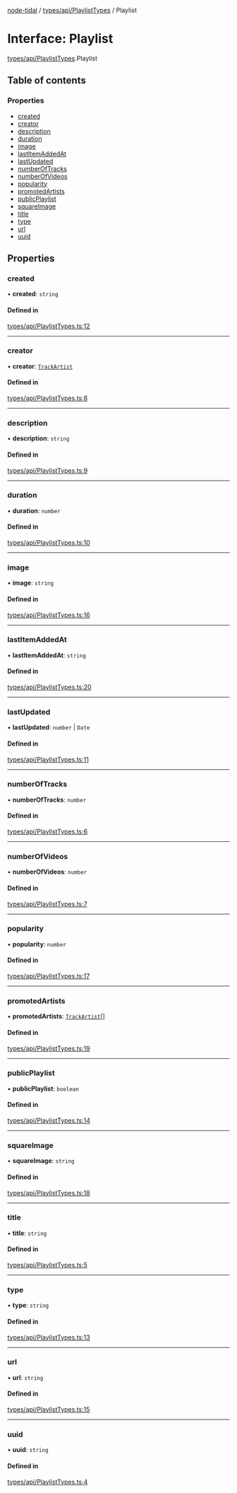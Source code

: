 [node-tidal](../README.md) / [types/api/PlaylistTypes](../modules/types_api_PlaylistTypes.md) / Playlist

# Interface: Playlist

[types/api/PlaylistTypes](../modules/types_api_PlaylistTypes.md).Playlist

## Table of contents

### Properties

- [created](types_api_PlaylistTypes.Playlist.md#created)
- [creator](types_api_PlaylistTypes.Playlist.md#creator)
- [description](types_api_PlaylistTypes.Playlist.md#description)
- [duration](types_api_PlaylistTypes.Playlist.md#duration)
- [image](types_api_PlaylistTypes.Playlist.md#image)
- [lastItemAddedAt](types_api_PlaylistTypes.Playlist.md#lastitemaddedat)
- [lastUpdated](types_api_PlaylistTypes.Playlist.md#lastupdated)
- [numberOfTracks](types_api_PlaylistTypes.Playlist.md#numberoftracks)
- [numberOfVideos](types_api_PlaylistTypes.Playlist.md#numberofvideos)
- [popularity](types_api_PlaylistTypes.Playlist.md#popularity)
- [promotedArtists](types_api_PlaylistTypes.Playlist.md#promotedartists)
- [publicPlaylist](types_api_PlaylistTypes.Playlist.md#publicplaylist)
- [squareImage](types_api_PlaylistTypes.Playlist.md#squareimage)
- [title](types_api_PlaylistTypes.Playlist.md#title)
- [type](types_api_PlaylistTypes.Playlist.md#type)
- [url](types_api_PlaylistTypes.Playlist.md#url)
- [uuid](types_api_PlaylistTypes.Playlist.md#uuid)

## Properties

### created

• **created**: `string`

#### Defined in

[types/api/PlaylistTypes.ts:12](https://github.com/Mawco/node-tidal/blob/7587986/src/types/api/PlaylistTypes.ts#L12)

___

### creator

• **creator**: [`TrackArtist`](types_api_TrackTypes.TrackArtist.md)

#### Defined in

[types/api/PlaylistTypes.ts:8](https://github.com/Mawco/node-tidal/blob/7587986/src/types/api/PlaylistTypes.ts#L8)

___

### description

• **description**: `string`

#### Defined in

[types/api/PlaylistTypes.ts:9](https://github.com/Mawco/node-tidal/blob/7587986/src/types/api/PlaylistTypes.ts#L9)

___

### duration

• **duration**: `number`

#### Defined in

[types/api/PlaylistTypes.ts:10](https://github.com/Mawco/node-tidal/blob/7587986/src/types/api/PlaylistTypes.ts#L10)

___

### image

• **image**: `string`

#### Defined in

[types/api/PlaylistTypes.ts:16](https://github.com/Mawco/node-tidal/blob/7587986/src/types/api/PlaylistTypes.ts#L16)

___

### lastItemAddedAt

• **lastItemAddedAt**: `string`

#### Defined in

[types/api/PlaylistTypes.ts:20](https://github.com/Mawco/node-tidal/blob/7587986/src/types/api/PlaylistTypes.ts#L20)

___

### lastUpdated

• **lastUpdated**: `number` \| `Date`

#### Defined in

[types/api/PlaylistTypes.ts:11](https://github.com/Mawco/node-tidal/blob/7587986/src/types/api/PlaylistTypes.ts#L11)

___

### numberOfTracks

• **numberOfTracks**: `number`

#### Defined in

[types/api/PlaylistTypes.ts:6](https://github.com/Mawco/node-tidal/blob/7587986/src/types/api/PlaylistTypes.ts#L6)

___

### numberOfVideos

• **numberOfVideos**: `number`

#### Defined in

[types/api/PlaylistTypes.ts:7](https://github.com/Mawco/node-tidal/blob/7587986/src/types/api/PlaylistTypes.ts#L7)

___

### popularity

• **popularity**: `number`

#### Defined in

[types/api/PlaylistTypes.ts:17](https://github.com/Mawco/node-tidal/blob/7587986/src/types/api/PlaylistTypes.ts#L17)

___

### promotedArtists

• **promotedArtists**: [`TrackArtist`](types_api_TrackTypes.TrackArtist.md)[]

#### Defined in

[types/api/PlaylistTypes.ts:19](https://github.com/Mawco/node-tidal/blob/7587986/src/types/api/PlaylistTypes.ts#L19)

___

### publicPlaylist

• **publicPlaylist**: `boolean`

#### Defined in

[types/api/PlaylistTypes.ts:14](https://github.com/Mawco/node-tidal/blob/7587986/src/types/api/PlaylistTypes.ts#L14)

___

### squareImage

• **squareImage**: `string`

#### Defined in

[types/api/PlaylistTypes.ts:18](https://github.com/Mawco/node-tidal/blob/7587986/src/types/api/PlaylistTypes.ts#L18)

___

### title

• **title**: `string`

#### Defined in

[types/api/PlaylistTypes.ts:5](https://github.com/Mawco/node-tidal/blob/7587986/src/types/api/PlaylistTypes.ts#L5)

___

### type

• **type**: `string`

#### Defined in

[types/api/PlaylistTypes.ts:13](https://github.com/Mawco/node-tidal/blob/7587986/src/types/api/PlaylistTypes.ts#L13)

___

### url

• **url**: `string`

#### Defined in

[types/api/PlaylistTypes.ts:15](https://github.com/Mawco/node-tidal/blob/7587986/src/types/api/PlaylistTypes.ts#L15)

___

### uuid

• **uuid**: `string`

#### Defined in

[types/api/PlaylistTypes.ts:4](https://github.com/Mawco/node-tidal/blob/7587986/src/types/api/PlaylistTypes.ts#L4)
